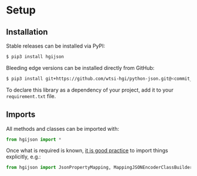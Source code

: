 # Setup
## Installation
Stable releases can be installed via PyPI:
```bash
$ pip3 install hgijson
```

Bleeding edge versions can be installed directly from GitHub:
```bash
$ pip3 install git+https://github.com/wtsi-hgi/python-json.git@<commit_id_or_branch_or_tag>#egg=hgijson
```

To declare this library as a dependency of your project, add it to your `requirement.txt` file.


## Imports
All methods and classes can be imported with:
```python
from hgijson import *
```
Once what is required is known, 
[it is good practice](http://python.net/~goodger/projects/pycon/2007/idiomatic/handout.html#importing) to import things 
explicitly, e.g.:
```python
from hgijson import JsonPropertyMapping, MappingJSONEncoderClassBuilder, MappingJSONDecoderClassBuilder
```
